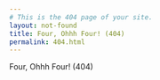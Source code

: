 ```yaml
---
# This is the 404 page of your site.
layout: not-found
title: Four, Ohhh Four! (404)
permalink: 404.html
---
```


Four, Ohhh Four! (404)

